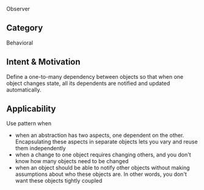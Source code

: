 Observer

## Category
Behavioral

## Intent & Motivation
Define a one-to-many dependency between objects so that when one object changes state, all its dependents are 
notified and updated automatically.

## Applicability
Use pattern when
- when an abstraction has two aspects, one dependent on the other. Encapsulating these aspects in separate objects 
lets you vary and reuse them independently
- when a change to one object requires changing others, and you don't know how many objects need to be changed
- when an object should be able to notify other objects without making assumptions about who these objects are. In 
other words, you don't want these objects tightly coupled